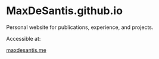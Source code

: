 # MaxDeSantis.github.io

Personal website for publications, experience, and projects.

Accessible at:

[maxdesantis.me](https://maxdesantis.me)
